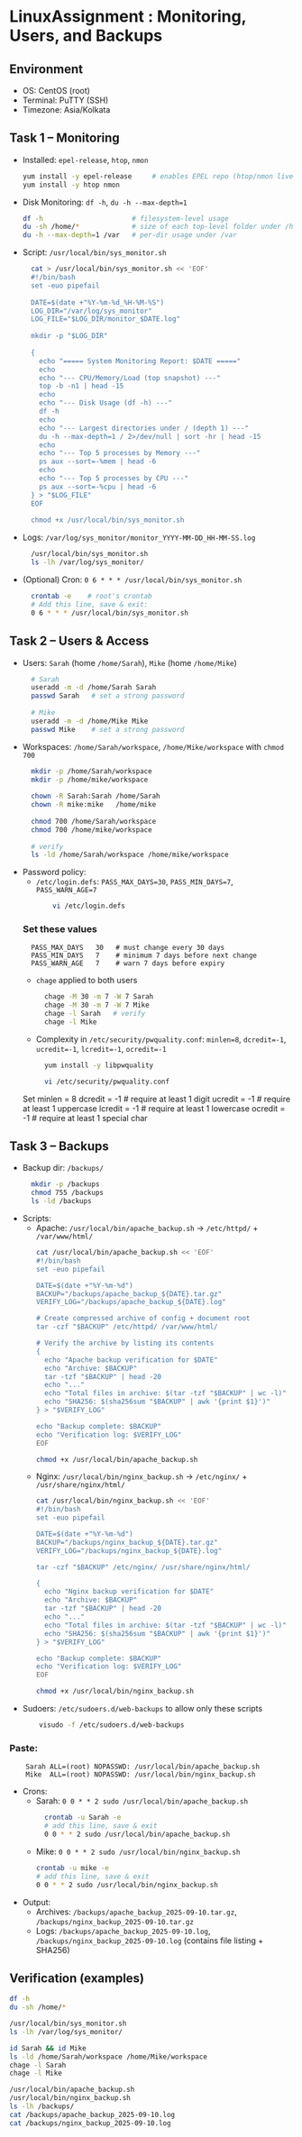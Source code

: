 # LinuxAssignment :  Monitoring, Users, and Backups

## Environment
- OS: CentOS (root)
- Terminal: PuTTY (SSH)
- Timezone: Asia/Kolkata

## Task 1 – Monitoring
- Installed: `epel-release`, `htop`, `nmon`
  ```bash
  yum install -y epel-release     # enables EPEL repo (htop/nmon live here)
  yum install -y htop nmon

- Disk Monitoring: `df -h`, `du -h --max-depth=1`
  ```bash
  df -h                      # filesystem-level usage
  du -sh /home/*             # size of each top-level folder under /home
  du -h --max-depth=1 /var   # per-dir usage under /var

- Script: `/usr/local/bin/sys_monitor.sh`
  ```bash
    cat > /usr/local/bin/sys_monitor.sh << 'EOF'
    #!/bin/bash
    set -euo pipefail
    
    DATE=$(date +"%Y-%m-%d_%H-%M-%S")
    LOG_DIR="/var/log/sys_monitor"
    LOG_FILE="$LOG_DIR/monitor_$DATE.log"
    
    mkdir -p "$LOG_DIR"
    
    {
      echo "===== System Monitoring Report: $DATE ====="
      echo
      echo "--- CPU/Memory/Load (top snapshot) ---"
      top -b -n1 | head -15
      echo
      echo "--- Disk Usage (df -h) ---"
      df -h
      echo
      echo "--- Largest directories under / (depth 1) ---"
      du -h --max-depth=1 / 2>/dev/null | sort -hr | head -15
      echo
      echo "--- Top 5 processes by Memory ---"
      ps aux --sort=-%mem | head -6
      echo
      echo "--- Top 5 processes by CPU ---"
      ps aux --sort=-%cpu | head -6
    } > "$LOG_FILE"
    EOF
    
    chmod +x /usr/local/bin/sys_monitor.sh

- Logs: `/var/log/sys_monitor/monitor_YYYY-MM-DD_HH-MM-SS.log`
  ```bash
    /usr/local/bin/sys_monitor.sh
    ls -lh /var/log/sys_monitor/

- (Optional) Cron: `0 6 * * * /usr/local/bin/sys_monitor.sh`
  ```bash
    crontab -e    # root's crontab
    # Add this line, save & exit:
    0 6 * * * /usr/local/bin/sys_monitor.sh

## Task 2 – Users & Access
- Users: `Sarah` (home `/home/Sarah`), `Mike` (home `/home/Mike`)
  ```bash
    # Sarah
    useradd -m -d /home/Sarah Sarah
    passwd Sarah   # set a strong password
    
    # Mike
    useradd -m -d /home/Mike Mike
    passwd Mike    # set a strong password

- Workspaces: `/home/Sarah/workspace`, `/home/Mike/workspace` with `chmod 700`
    ```bash
      mkdir -p /home/Sarah/workspace
      mkdir -p /home/mike/workspace
      
      chown -R Sarah:Sarah /home/Sarah
      chown -R mike:mike   /home/mike
      
      chmod 700 /home/Sarah/workspace
      chmod 700 /home/mike/workspace
      
      # verify
      ls -ld /home/Sarah/workspace /home/mike/workspace

- Password policy:
  - `/etc/login.defs`: `PASS_MAX_DAYS=30`, `PASS_MIN_DAYS=7`, `PASS_WARN_AGE=7`
      ```bash
          vi /etc/login.defs
      
  ### Set these values
        PASS_MAX_DAYS   30   # must change every 30 days
        PASS_MIN_DAYS   7    # minimum 7 days before next change
        PASS_WARN_AGE   7    # warn 7 days before expiry

  - `chage` applied to both users
      ```bash
        chage -M 30 -m 7 -W 7 Sarah
        chage -M 30 -m 7 -W 7 Mike
        chage -l Sarah   # verify
        chage -l Mike
      
  - Complexity in `/etc/security/pwquality.conf`: `minlen=8`, `dcredit=-1`, `ucredit=-1`, `lcredit=-1`, `ocredit=-1`
    ```bash
      yum install -y libpwquality

      vi /etc/security/pwquality.conf

  Set
    minlen = 8
    dcredit = -1   # require at least 1 digit
    ucredit = -1   # require at least 1 uppercase
    lcredit = -1   # require at least 1 lowercase
    ocredit = -1   # require at least 1 special char

 
## Task 3 – Backups
- Backup dir: `/backups/`
  ```bash
    mkdir -p /backups
    chmod 755 /backups
    ls -ld /backups

- Scripts:
  - Apache: `/usr/local/bin/apache_backup.sh` → `/etc/httpd/` + `/var/www/html/`
    ```bash
    cat /usr/local/bin/apache_backup.sh << 'EOF'
    #!/bin/bash
    set -euo pipefail
    
    DATE=$(date +"%Y-%m-%d")
    BACKUP="/backups/apache_backup_${DATE}.tar.gz"
    VERIFY_LOG="/backups/apache_backup_${DATE}.log"
    
    # Create compressed archive of config + document root
    tar -czf "$BACKUP" /etc/httpd/ /var/www/html/
    
    # Verify the archive by listing its contents
    {
      echo "Apache backup verification for $DATE"
      echo "Archive: $BACKUP"
      tar -tzf "$BACKUP" | head -20
      echo "..."
      echo "Total files in archive: $(tar -tzf "$BACKUP" | wc -l)"
      echo "SHA256: $(sha256sum "$BACKUP" | awk '{print $1}')"
    } > "$VERIFY_LOG"
    
    echo "Backup complete: $BACKUP"
    echo "Verification log: $VERIFY_LOG"
    EOF
    
    chmod +x /usr/local/bin/apache_backup.sh

  - Nginx:  `/usr/local/bin/nginx_backup.sh` → `/etc/nginx/` + `/usr/share/nginx/html/`
      ```bash
      cat /usr/local/bin/nginx_backup.sh << 'EOF'
      #!/bin/bash
      set -euo pipefail
      
      DATE=$(date +"%Y-%m-%d")
      BACKUP="/backups/nginx_backup_${DATE}.tar.gz"
      VERIFY_LOG="/backups/nginx_backup_${DATE}.log"
      
      tar -czf "$BACKUP" /etc/nginx/ /usr/share/nginx/html/
      
      {
        echo "Nginx backup verification for $DATE"
        echo "Archive: $BACKUP"
        tar -tzf "$BACKUP" | head -20
        echo "..."
        echo "Total files in archive: $(tar -tzf "$BACKUP" | wc -l)"
        echo "SHA256: $(sha256sum "$BACKUP" | awk '{print $1}')"
      } > "$VERIFY_LOG"
      
      echo "Backup complete: $BACKUP"
      echo "Verification log: $VERIFY_LOG"
      EOF
      
      chmod +x /usr/local/bin/nginx_backup.sh

- Sudoers: `/etc/sudoers.d/web-backups` to allow only these scripts
    ```bash
        visudo -f /etc/sudoers.d/web-backups
### Paste:
        Sarah ALL=(root) NOPASSWD: /usr/local/bin/apache_backup.sh
        Mike  ALL=(root) NOPASSWD: /usr/local/bin/nginx_backup.sh

- Crons:
  - Sarah: `0 0 * * 2 sudo /usr/local/bin/apache_backup.sh`
    ```bash
      crontab -u Sarah -e
      # add this line, save & exit
      0 0 * * 2 sudo /usr/local/bin/apache_backup.sh

  - Mike:  `0 0 * * 2 sudo /usr/local/bin/nginx_backup.sh`
      ```bash
      crontab -u mike -e
      # add this line, save & exit
      0 0 * * 2 sudo /usr/local/bin/nginx_backup.sh

- Output:
  - Archives: `/backups/apache_backup_2025-09-10.tar.gz`, `/backups/nginx_backup_2025-09-10.tar.gz`
  - Logs: `/backups/apache_backup_2025-09-10.log`, `/backups/nginx_backup_2025-09-10.log` (contains file listing + SHA256)

## Verification (examples)
```bash
df -h
du -sh /home/*

/usr/local/bin/sys_monitor.sh
ls -lh /var/log/sys_monitor/

id Sarah && id Mike
ls -ld /home/Sarah/workspace /home/Mike/workspace
chage -l Sarah
chage -l Mike

/usr/local/bin/apache_backup.sh
/usr/local/bin/nginx_backup.sh
ls -lh /backups/
cat /backups/apache_backup_2025-09-10.log
cat /backups/nginx_backup_2025-09-10.log
